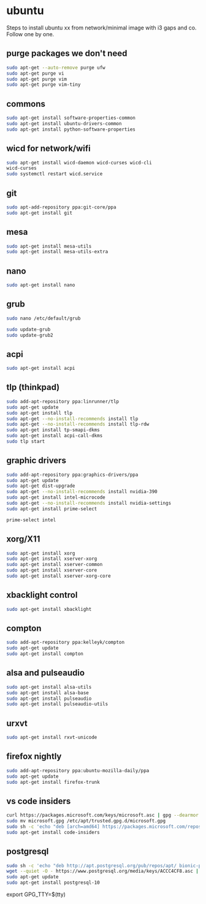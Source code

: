 # ubuntu

Steps to install ubuntu xx from network/minimal image with i3 gaps and co.
Follow one by one.

## purge packages we don't need

```bash
sudo apt-get --auto-remove purge ufw
sudo apt-get purge vi
sudo apt-get purge vim
sudo apt-get purge vim-tiny
```

## commons

```bash
sudo apt-get install software-properties-common
sudo apt-get install ubuntu-drivers-common
sudo apt-get install python-software-properties
```

## wicd for network/wifi

```bash
sudo apt-get install wicd-daemon wicd-curses wicd-cli
wicd-curses
sudo systemctl restart wicd.service
```

## git

```bash
sudo apt-add-repository ppa:git-core/ppa
sudo apt-get install git
```

## mesa

```bash
sudo apt-get install mesa-utils
sudo apt-get install mesa-utils-extra
```

## nano

```bash
sudo apt-get install nano
```

## grub

```bash
sudo nano /etc/default/grub

sudo update-grub
sudo update-grub2
```

## acpi

```bash
sudo apt-get install acpi
```

## tlp (thinkpad)

```bash
sudo add-apt-repository ppa:linrunner/tlp
sudo apt-get update
sudo apt-get install tlp
sudo apt-get --no-install-recommends install tlp
sudo apt-get --no-install-recommends install tlp-rdw
sudo apt-get install tp-smapi-dkms
sudo apt-get install acpi-call-dkms
sudo tlp start
```

## graphic drivers

```bash
sudo add-apt-repository ppa:graphics-drivers/ppa
sudo apt-get update
sudo apt-get dist-upgrade
sudo apt-get --no-install-recommends install nvidia-390
sudo apt-get install intel-microcode
sudo apt-get --no-install-recommends install nvidia-settings
sudo apt-get install prime-select

prime-select intel
```

## xorg/X11

```bash
sudo apt-get install xorg
sudo apt-get install xserver-xorg
sudo apt-get install xserver-common
sudo apt-get install xserver-core
sudo apt-get install xserver-xorg-core
```

## xbacklight control

```bash
sudo apt-get install xbacklight
```

## compton

```bash
sudo add-apt-repository ppa:kelleyk/compton
sudo apt-get update
sudo apt-get install compton
```

## alsa and pulseaudio

```bash
sudo apt-get install alsa-utils
sudo apt-get install alsa-base
sudo apt-get install pulseaudio
sudo apt-get install pulseaudio-utils
```

## urxvt

```bash
sudo apt-get install rxvt-unicode
```

## firefox nightly

```bash
sudo add-apt-repository ppa:ubuntu-mozilla-daily/ppa
sudo apt-get update
sudo apt-get install firefox-trunk
```

## vs code insiders

```bash
curl https://packages.microsoft.com/keys/microsoft.asc | gpg --dearmor > microsoft.gpg
sudo mv microsoft.gpg /etc/apt/trusted.gpg.d/microsoft.gpg
sudo sh -c 'echo "deb [arch=amd64] https://packages.microsoft.com/repos/vscode stable main" > /etc/apt/sources.list.d/vscode.list'
sudo apt-get install code-insiders
```

## postgresql

```bash
sudo sh -c 'echo "deb http://apt.postgresql.org/pub/repos/apt/ bionic-pgdg main" > /etc/apt/sources.list.d/pgdg.list'
wget --quiet -O - https://www.postgresql.org/media/keys/ACCC4CF8.asc | sudo apt-key add -
sudo apt-get update
sudo apt-get install postgresql-10
```

export GPG_TTY=$(tty)
